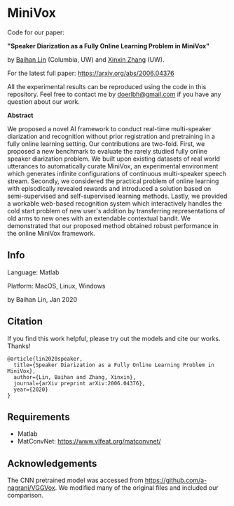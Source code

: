 # MiniVox




Code for our paper: 

**"Speaker Diarization as a Fully Online Learning Problem in MiniVox"** 

by [Baihan Lin](http://www.columbia.edu/~bl2681/) (Columbia, UW) and [Xinxin Zhang](https://www.estherzhang.com/) (UW). 



For the latest full paper: https://arxiv.org/abs/2006.04376



All the experimental results can be reproduced using the code in this repository. Feel free to contact me by doerlbh@gmail.com if you have any question about our work.



**Abstract**



We proposed a novel AI framework to conduct real-time multi-speaker diarization and recognition without prior registration and pretraining in a fully online learning setting. Our contributions are two-fold. First, we proposed a new benchmark to evaluate the rarely studied fully online speaker diarization problem. We built upon existing datasets of real world utterances to automatically curate MiniVox, an experimental environment which generates infinite configurations of continuous multi-speaker speech stream. Secondly, we considered the practical problem of online learning with episodically revealed rewards and introduced a solution based on semi-supervised and self-supervised learning methods. Lastly, we provided a workable web-based recognition system which interactively handles the cold start problem of new user's addition by transferring representations of old arms to new ones with an extendable contextual bandit. We demonstrated that our proposed method obtained robust performance in the online MiniVox framework.     






## Info

Language: Matlab


Platform: MacOS, Linux, Windows

by Baihan Lin, Jan 2020




## Citation

If you find this work helpful, please try out the models and cite our works. Thanks!

    @article{lin2020speaker,
      title={Speaker Diarization as a Fully Online Learning Problem in MiniVox},
      author={Lin, Baihan and Zhang, Xinxin},
      journal={arXiv preprint arXiv:2006.04376},
      year={2020}
    }



## Requirements

* Matlab
* MatConvNet: https://www.vlfeat.org/matconvnet/



## Acknowledgements 

The CNN pretrained model was accessed from https://github.com/a-nagrani/VGGVox. We modified many of the original files and included our comparison.


